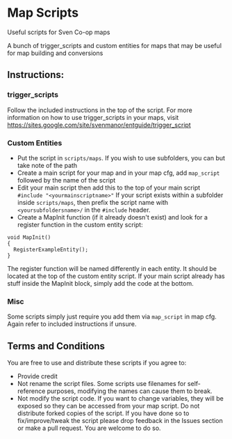# Map Scripts
Useful scripts for Sven Co-op maps

A bunch of trigger_scripts and custom entities for maps that may be useful for map building and conversions

## Instructions:

### trigger_scripts
Follow the included instructions in the top of the script.
For more information on how to use trigger_scripts in your maps, visit https://sites.google.com/site/svenmanor/entguide/trigger_script

### Custom Entities
- Put the script in `scripts/maps`. If you wish to use subfolders, you can but take note of the path
- Create a main script for your map and in your map cfg, add `map_script` followed by the name of the script
- Edit your main script then add this to the top of your main script
```#include "<yourmainscriptname>"```
If your script exists within a subfolder inside `scripts/maps`, then prefix the script name with `<yoursubfoldersname>/` in the `#include` header.
- Create a MapInit function (if it already doesn't exist) and look for a register function in the custom entity script:
```
void MapInit()
{
  RegisterExampleEntity();
}
```
The register function will be named differently in each entity. It should be located at the top of the custom entity script.
If your main script already has stuff inside the MapInit block, simply add the code at the bottom.

### Misc
Some scripts simply just require you add them via `map_script` in map cfg. Again refer to included instructions if unsure.

## Terms and Conditions
You are free to use and distribute these scripts if you agree to:
- Provide credit
- Not rename the script files. Some scripts use filenames for self-reference purposes, modifying the names can cause them to break.
- Not modify the script code. If you want to change variables, they will be exposed so they can be accessed from your map script. Do not distribute forked copies of the script. If you have done so to fix/improve/tweak the script please drop feedback in the Issues section or make a pull request. You are welcome to do so.
